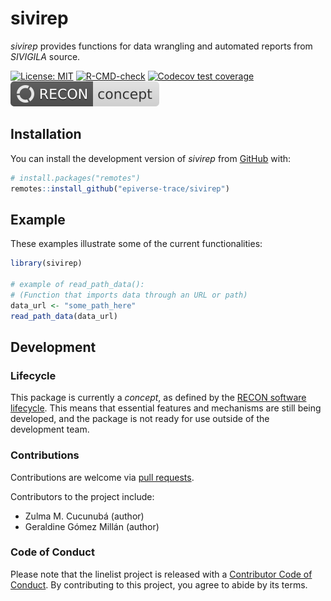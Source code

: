 
<!-- README.md is generated from README.Rmd. Please edit that file -->

# sivirep

*sivirep* provides functions for data wrangling and automated reports from *SIVIGILA* source.

<!-- badges: start -->

[![License:
MIT](https://img.shields.io/badge/License-MIT-yellow.svg)](https://opensource.org/licenses/MIT)
[![R-CMD-check](https://github.com/epiverse-trace/readepi/actions/workflows/R-CMD-check.yaml/badge.svg)](https://github.com/epiverse-trace/readepi/actions/workflows/R-CMD-check.yaml)
[![Codecov test
coverage](https://codecov.io/gh/epiverse-trace/readepi/branch/main/graph/badge.svg)](https://app.codecov.io/gh/epiverse-trace/readepi?branch=main)
[![lifecycle-concept](https://raw.githubusercontent.com/reconverse/reconverse.github.io/master/images/badge-concept.svg)](https://www.reconverse.org/lifecycle.html#concept)
<!-- badges: end -->

## Installation

You can install the development version of *sivirep* from
[GitHub](https://github.com/) with:

``` r
# install.packages("remotes")
remotes::install_github("epiverse-trace/sivirep")
```

## Example

These examples illustrate some of the current functionalities:

``` r
library(sivirep)

# example of read_path_data():
# (Function that imports data through an URL or path)
data_url <- "some_path_here"
read_path_data(data_url)
```

## Development

### Lifecycle

This package is currently a *concept*, as defined by the [RECON software
lifecycle](https://www.reconverse.org/lifecycle.html). This means that
essential features and mechanisms are still being developed, and the
package is not ready for use outside of the development team.

### Contributions

Contributions are welcome via [pull
requests](https://github.com/epiverse-trace/sivirep/pulls).

Contributors to the project include:

  - Zulma M. Cucunubá (author)
  - Geraldine Gómez Millán (author)

### Code of Conduct

Please note that the linelist project is released with a [Contributor
Code of
Conduct](https://contributor-covenant.org/version/2/0/CODE_OF_CONDUCT.html).
By contributing to this project, you agree to abide by its terms.
